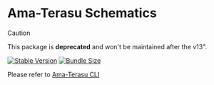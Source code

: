 # Ama-Terasu Schematics

> [!CAUTION]
> This package is **deprecated** and won't be maintained after the v13".

[![Stable Version](https://img.shields.io/npm/v/@ama-terasu/schematics?style=for-the-badge)](https://www.npmjs.com/package/@ama-terasu/schematics)
[![Bundle Size](https://img.shields.io/bundlephobia/min/@ama-terasu/schematics?color=green&style=for-the-badge)](https://www.npmjs.com/package/@ama-terasu/schematics)

Please refer to [Ama-Terasu CLI](https://github.com/AmadeusITGroup/otter/blob/main/packages/%40ama-terasu/cli/README.md)
